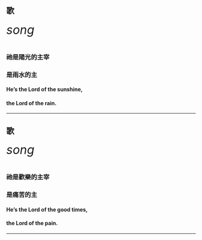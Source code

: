 ## 歌
<font size='6'>_song_ </font>
<br></br>
### 祂是陽光的主宰 
### 是雨水的主 
#### He’s the Lord of the sunshine,
#### the Lord of the rain.
---
## 歌
<font size='6'>_song_ </font>
<br></br>
### 祂是歡樂的主宰 
### 是痛苦的主 
#### He’s the Lord of the good times,
#### the Lord of the pain.
---
